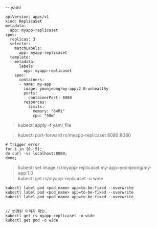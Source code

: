 
-- yaml

```
apiVersion: apps/v1
kind: ReplicaSet
metadata:
  app: myapp-replicaset
spec:
  replicas: 3
  selector:
    matchLabels:
      app: myapp-replicaset
  template:
    metadata:
      labels: 
        app: myapp-replicaset
    spec:
      containers:
      - name: my-app
        image: yoonjeong/my-app:2.0-unhealthy
        ports:
        - containerPort: 8080
        resources:
          limits:
            memory: "64Mi"
            cpu: "50m"
```

> kubectl apply -f yaml_file

> kubectl port-forward rs/myapp-replicaset 8080:8080

```
# trigger error
for i in {0..5};
do curl -vs localhost:8080;
done;
```

> kubectl set image rs/myapp-replicaset my-app=yoonjeong/my-app:1.0  
> kubectl get rs/myapp-replicaset -o wide

```
kubectl label pod <pod_name> app=to-be-fixed --overwrite
kubectl label pod <pod_name> app=to-be-fixed --overwrite
kubectl label pod <pod_name> app=to-be-fixed --overwrite


// 변경된 이미지 확인. 
kubectl get rs myapp-replicaset -o wide
kubectl get pod -o wide

```

